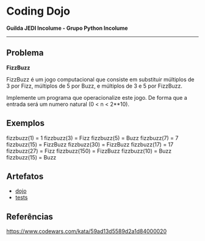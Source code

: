 # Coding Dojo

**Guilda JEDI Incolume - Grupo Python Incolume**

---

## Problema

**FizzBuzz**

FizzBuzz é um jogo computacional que consiste em substituir múltiplos de 3 por Fizz, múltiplos de 5 por Buzz, e múltiplos de 3 e 5 por FizzBuzz.

Implemente um programa que operacionalize este jogo. De forma que a entrada será um numero natural (0 < n < 2**10).

## Exemplos

fizzbuzz(1) = 1
fizzbuzz(3) = Fizz
fizzbuzz(5) = Buzz
fizzbuzz(7) = 7
fizzbuzz(15) = FizzBuzz
fizzbuzz(30) = FizzBuzz
fizzbuzz(17) = 17
fizzbuzz(27) = Fizz
fizzbuzz(150) = FizzBuzz
fizzbuzz(10) = Buzz
fizzbuzz(15) = Buzz

## Artefatos

- [dojo](./dojo20220907.py)
- [tests](./test_20220907.py)

## Referências

https://www.codewars.com/kata/59ad13d5589d2a1d84000020
